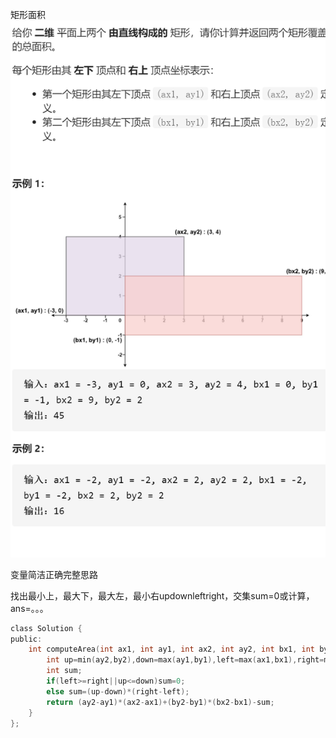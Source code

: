 矩形面积![img](image/1628425351083.png)

变量简洁正确完整思路

找出最小上，最大下，最大左，最小右updownleftright，交集sum=0或计算，ans=。。。

```c
class Solution {
public:
    int computeArea(int ax1, int ay1, int ax2, int ay2, int bx1, int by1, int bx2, int by2) {
        int up=min(ay2,by2),down=max(ay1,by1),left=max(ax1,bx1),right=min(ax2,bx2);
        int sum;
        if(left>=right||up<=down)sum=0;
        else sum=(up-down)*(right-left);
        return (ay2-ay1)*(ax2-ax1)+(by2-by1)*(bx2-bx1)-sum;
    }
};
```


